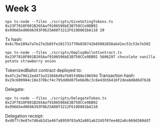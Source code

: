 # Week 3

```
npx ts-node --files ./scripts/GiveVotingTokens.ts 0x23F7810F801B265Aaf9106596bE3B750CCe9DB92 0x996A5ed069A393F0b25A08f3212F619D801bA110 20
```

Tx hash: `0x6c7be109a7a7e27e2b65fe101731f70b036742b85082658ab42ec53c53e7e502`

```
npx ts-node --files ./scripts/DeployBallotContract.ts 0x23F7810F801B265Aaf9106596bE3B750CCe9DB92 5606297 chocolate vanilla potato strawberry onion
```

TokenizedBallot contract deployed to: `0x4fc2e79612edd73a315666d9afb05fd88e19659d` Transaction hash: `0x29c609984c18e370bcf4c795dd0d875eb6d6c3c8e43b56416f2dea8d8d6d7b28`

Delegate:

```
npx ts-node --files ./scripts/DelegateToken.ts 0x23F7810F801B265Aaf9106596bE3B750CCe9DB92 0x996A5ed069A393F0b25A08f3212F619D801bA110
```

Delegation receipt: `0xd8f7c9e87e7d6ab2d1e46fa8959f83a92a801a63245f07ee482a0c669d360dd7`
